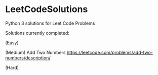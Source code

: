 # LeetCodeSolutions
Python 3 solutions for Leet Code Problems

Solutions currently completed:

(Easy)

(Medium)
Add Two Numbers https://leetcode.com/problems/add-two-numbers/description/

(Hard)
